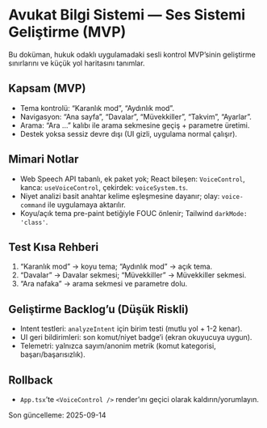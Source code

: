 # Avukat Bilgi Sistemi — Ses Sistemi Geliştirme (MVP)

Bu doküman, hukuk odaklı uygulamadaki sesli kontrol MVP’sinin geliştirme sınırlarını ve küçük yol haritasını tanımlar.

## Kapsam (MVP)

- Tema kontrolü: “Karanlık mod”, “Aydınlık mod”.
- Navigasyon: “Ana sayfa”, “Davalar”, “Müvekkiller”, “Takvim”, “Ayarlar”.
- Arama: “Ara …” kalıbı ile arama sekmesine geçiş + parametre üretimi.
- Destek yoksa sessiz devre dışı (UI gizli, uygulama normal çalışır).

## Mimari Notlar

- Web Speech API tabanlı, ek paket yok; React bileşen: `VoiceControl`, kanca: `useVoiceControl`, çekirdek: `voiceSystem.ts`.
- Niyet analizi basit anahtar kelime eşleşmesine dayanır; olay: `voice-command` ile uygulamaya aktarılır.
- Koyu/açık tema pre-paint betiğiyle FOUC önlenir; Tailwind `darkMode: 'class'`.

## Test Kısa Rehberi

1. “Karanlık mod” → koyu tema; “Aydınlık mod” → açık tema.
1. “Davalar” → Davalar sekmesi; “Müvekkiller” → Müvekkiller sekmesi.
1. “Ara nafaka” → arama sekmesi ve parametre dolu.

## Geliştirme Backlog’u (Düşük Riskli)

- Intent testleri: `analyzeIntent` için birim testi (mutlu yol + 1-2 kenar).
- UI geri bildirimleri: son komut/niyet badge’i (ekran okuyucuya uygun).
- Telemetri: yalnızca sayım/anonim metrik (komut kategorisi, başarı/başarısızlık).

## Rollback

- `App.tsx`’te `<VoiceControl />` render’ını geçici olarak kaldırın/yorumlayın.

Son güncelleme: 2025-09-14

